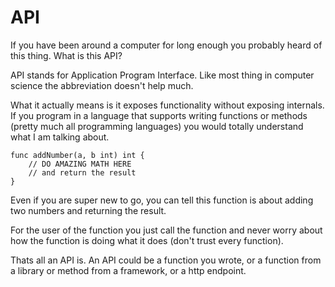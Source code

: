 # API

If you have been around a computer for long enough you probably heard of this thing. What is this API?

API stands for Application Program Interface. Like most thing in computer science the abbreviation doesn't help much.

What it actually means is it exposes functionality without exposing internals. If you program in a language that supports writing functions or methods \(pretty much all programming languages\)  you would totally understand what I am talking about. 

```text
func addNumber(a, b int) int {
    // DO AMAZING MATH HERE
    // and return the result
}
```

Even if you are super new to go, you can tell this function is about adding two numbers and returning the result. 

For the user of the function you just call the function and never worry about how the function is doing what it does \(don't trust every function\). 

Thats all an API is. An API could be a function you wrote, or a function from a library or method from a framework, or a http endpoint.

